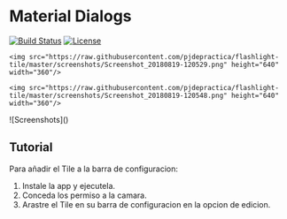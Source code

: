 # Material Dialogs

[![Build Status](https://travis-ci.org/afollestad/material-dialogs.svg)](https://travis-ci.org/afollestad/material-dialogs)
[![License](https://img.shields.io/badge/License-Apache%202.0-blue.svg)](https://opensource.org/licenses/Apache-2.0)

<p float="left">

    <img src="https://raw.githubusercontent.com/pjdepractica/flashlight-tile/master/screenshots/Screenshot_20180819-120529.png" height="640" width="360"/>
    
    <img src="https://raw.githubusercontent.com/pjdepractica/flashlight-tile/master/screenshots/Screenshot_20180819-120548.png" height="640" width="360"/>
    
</p>
![Screenshots]()

## Tutorial

Para añadir el Tile a la barra de configuracion:

1. Instale la app y ejecutela.
2. Conceda los permiso a la camara.
3. Arastre el Tile en su barra de configuracion en la opcion de edicion.
